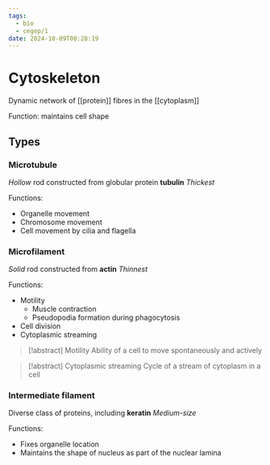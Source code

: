 ```yaml
---
tags:
  - bio
  - cegep/1
date: 2024-10-09T08:28:19
---
```


# Cytoskeleton

Dynamic network of [[protein]] fibres in the [[cytoplasm]]

Function: maintains cell shape

## Types

### Microtubule

*Hollow* rod constructed from globular protein **tubulin**
*Thickest*

Functions:

- Organelle movement
- Chromosome movement
- Cell movement by cilia and flagella

### Microfilament

*Solid* rod constructed from **actin**
*Thinnest*

Functions:

- Motility
	- Muscle contraction
	- Pseudopodia formation during phagocytosis
- Cell division
- Cytoplasmic streaming

> [!abstract] Motility
> Ability of a cell to move spontaneously and actively

> [!abstract] Cytoplasmic streaming
> Cycle of a stream of cytoplasm in a cell

### Intermediate filament

Diverse class of proteins, including **keratin**
*Medium-size*

Functions:

- Fixes organelle location
- Maintains the shape of nucleus as part of the nuclear lamina